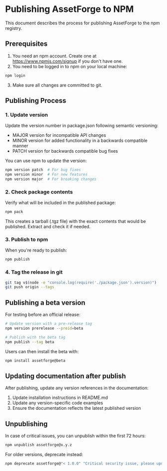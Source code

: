 # Publishing AssetForge to NPM

This document describes the process for publishing AssetForge to the npm registry.

## Prerequisites

1. You need an npm account. Create one at https://www.npmjs.com/signup if you don't have one.
2. You need to be logged in to npm on your local machine:

```bash
npm login
```

3. Make sure all changes are committed to git.

## Publishing Process

### 1. Update version

Update the version number in package.json following semantic versioning:

- MAJOR version for incompatible API changes
- MINOR version for added functionality in a backwards compatible manner
- PATCH version for backwards compatible bug fixes

You can use npm to update the version:

```bash
npm version patch  # For bug fixes
npm version minor  # For new features
npm version major  # For breaking changes
```

### 2. Check package contents

Verify what will be included in the published package:

```bash
npm pack
```

This creates a tarball (.tgz file) with the exact contents that would be published. Extract and check it if needed.

### 3. Publish to npm

When you're ready to publish:

```bash
npm publish
```

### 4. Tag the release in git

```bash
git tag v$(node -e "console.log(require('./package.json').version)")
git push origin --tags
```

## Publishing a beta version

For testing before an official release:

```bash
# Update version with a pre-release tag
npm version prerelease --preid=beta

# Publish with the beta tag
npm publish --tag beta
```

Users can then install the beta with:

```bash
npm install assetforge@beta
```

## Updating documentation after publish

After publishing, update any version references in the documentation:

1. Update installation instructions in README.md
2. Update any version-specific code examples
3. Ensure the documentation reflects the latest published version

## Unpublishing

In case of critical issues, you can unpublish within the first 72 hours:

```bash
npm unpublish assetforge@x.y.z
```

For older versions, deprecate instead:

```bash
npm deprecate assetforge@"< 1.0.0" "Critical security issue, please update to 1.0.0 or later"
```
